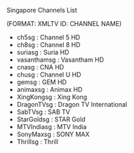 Singapore Channels List

(FORMAT: XMLTV ID: CHANNEL NAME)

- ch5sg       : Channel 5 HD
- ch8sg       : Channel 8 HD
- suriasg     : Suria HD
- vasanthamsg : Vasantham HD
- cnasg       : CNA HD
- chusg       : Channel U HD
- gemsg       : GEM HD
- animaxsg    : Animax HD
- XingKongsg  : Xing Kong 
- DragonTVsg  : Dragon TV International
- SabTVsg     : SAB TV
- StarGoldsg  : STAR Gold
- MTVIndiasg  : MTV India
- SonyMaxsg   : SONY MAX
- Thrillsg    : Thrill
